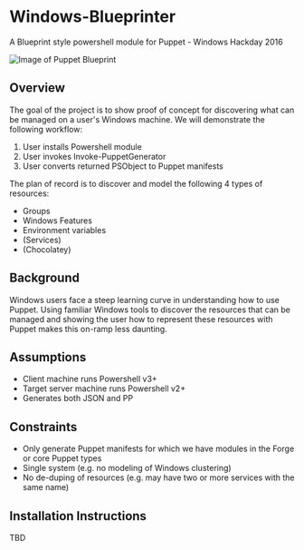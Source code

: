 # Windows-Blueprinter
A Blueprint style powershell module for Puppet - Windows Hackday 2016

![Image of Puppet Blueprint](http://www.cygnus-x1.net/links/lcars/blueprints/star-trek-blueprint-collection/star-trek-blueprint-collection-1-s.jpg)

## Overview
The goal of the project is to show proof of concept for discovering what can be managed on a user's Windows machine. We will demonstrate the following workflow:

1. User installs Powershell module
2. User invokes Invoke-PuppetGenerator
3. User converts returned PSObject to Puppet manifests

The plan of record is to discover and model the following 4 types of resources:
- Groups
- Windows Features
- Environment variables
- (Services)
- (Chocolatey)

## Background
Windows users face a steep learning curve in understanding how to use Puppet. Using familiar Windows tools to discover the resources that can be managed and showing the user how to represent these resources with Puppet makes this on-ramp less daunting.

## Assumptions
- Client machine runs Powershell v3+
- Target server machine runs Powershell v2+
- Generates both JSON and PP

## Constraints
- Only generate Puppet manifests for which we have modules in the Forge or core Puppet types
- Single system (e.g. no modeling of Windows clustering)
- No de-duping of resources (e.g. may have two or more services with the same name)

## Installation Instructions
TBD



